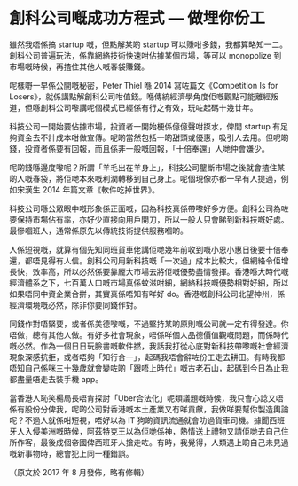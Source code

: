 # 創科公司嘅成功方程式 — 做埋你份工

雖然我唔係搞 startup 嘅，但點解某啲 startup 可以賺咁多錢，我都算略知一二。創科公司普遍玩法，係靠網絡技術快速咁佔據某個市場，等可以 monopolize 到市場嘅時候，再揸住其他人嘅春袋賺錢。

呢樣嘢一早係公開嘅秘密，Peter Thiel 喺 2014 寫咗篇文《Competition Is for Losers》，就係講點解創科公司咁值錢。喺傳統經濟學角度佢嘅觀點可能離經叛道，但喺創科公司嚟講呢個模式已經係有行之有效，玩咗起碼十幾廿年。

科技公司一開始要佔據市場，投資者一開始梗係億億聲咁揼水，俾間 startup 有足夠資金去不計成本咁做宣傳。呢啲當然包括一啲甜頭或優惠，吸引人去用。但呢啲錢，投資者係要有回報，而且係非一般嘅回報，「十倍奉還」人哋仲會嫌少。

呢啲錢喺邊度嚟呢？所謂「羊毛出在羊身上」，科技公司壟斷市場之後就會揸住某啲人嘅春袋，將佢哋本來嘅利潤轉移到自己身上。呢個現像亦都一早有人提過，例如宋漢生 2014 年篇文章《軟件吃掉世界》。

科技公司喺公眾眼中嘅形象係正面嘅，因為科技真係帶嚟好多方便。創科公司為咗要保持市場佔有率，亦好少直接向用戶開刀，所以一般人只會睇到新科技嘅好處。最慘嗰班人，通常係原先以傳統技術提供服務嗰啲。

人係短視嘅，就算有個先知同班貨車佬講佢哋幾年前收到嘅小恩小惠日後要十倍奉還，都唔見得有人信。創科公司用新科技嘅「一次過」成本比較大，但網絡令佢增長快，效率高，所以必然係要靠龐大市場去將佢嘅優勢盡情發揮。香港喺大時代嘅經濟體系之下，七百萬人口嘅市場真係蚊滋咁細，網絡科技嘅優勢相對好細，所以如果唔同中資企業合拼，其實真係唔知有咩好 do。香港嘅創科公司北望神州，係經濟環境嘅必然，除非你要同錢作對。

同錢作對唔緊要，或者係美德嚟嘅，不過堅持某啲原則嘅公司就一定冇得發達。你唔做，總有其他人做。有好多社會現象，唔係咩個人品德價值觀嘅問題，而係時代嘅必然。作為一個日日玩臉書嘅軟件撚，我話我打從心底對新科技帶嚟嘅社會經濟現象深感抗拒，或者唔夠「知行合一」，起碼我唔會辭咗份工走去耕田。有時我都唔知自己係咪三十幾歲就會變咗啲「跟唔上時代」嘅古老石山，起碼到今日為止我都盡量唔走去裝手機 app。

當香港人恥笑楊局長唔肯探討「Uber合法化」呢類議題嘅時候，我只會心諗又唔係有股份分俾我，呢啲公司對香港嘅本土產業又冇咩貢獻，我做咩要幫你製造輿論呢？不過人就係咁短視，唔好以為 IT 狗啲資訊流通就會叻過貨車司機。據聞西班牙人入侵美洲嘅時候，阿茲特克王以為佢哋係神，熱情送上禮物又請佢哋去自己住所作客，最後成個帝國俾西班牙人搶走咗。有時，我覺得，人類遇上啲自己未見過嘅新事物時，總會犯上同一種錯誤。

（原文於 2017 年 8 月發佈，略有修輯）
